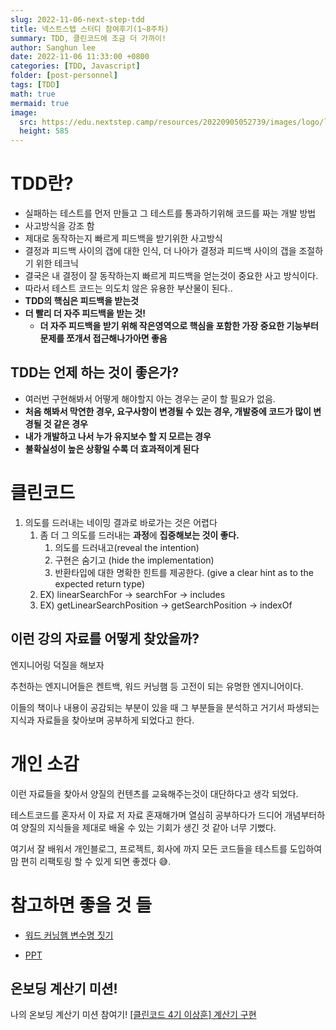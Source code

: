 ```yaml
---
slug: 2022-11-06-next-step-tdd
title: 넥스트스텝 스터디 참여후기(1~8주차)
summary: TDD, 클린코드에 조금 더 가까이!
author: Sanghun lee
date: 2022-11-06 11:33:00 +0800
categories: [TDD, Javascript]
folder: [post-personnel]
tags: [TDD]
math: true
mermaid: true
image:
  src: https://edu.nextstep.camp/resources/20220905052739/images/logo/logo_thumnail_white.jpg
  height: 585
---
```


# TDD란?

- 실패하는 테스트를 먼저 만들고 그 테스트를 통과하기위해 코드를 짜는 개발 방법
- 사고방식을 강조 함
- 제대로 동작하는지 빠르게 피드백을 받기위한 사고방식
- 결정과 피드백 사이의 갭에 대한 인식, 더 나아가 결정과 피드백 사이의 갭을 조절하기 위한 테크닉
- 결국은 내 결정이 잘 동작하는지 빠르게 피드백을 얻는것이 중요한 사고 방식이다.
- 따라서 테스트 코드는 의도치 않은 유용한 부산물이 된다..
- **TDD의 핵심은 피드백을 받는것**
- **더 빨리 더 자주 피드백을 받는 것!**
  - **더 자주 피드백을 받기 위해 작은영역으로 핵심을 포함한 가장 중요한 기능부터 문제를 쪼개서 접근해나가아면 좋음**

## TDD는 언제 하는 것이 좋은가?

- 여러번 구현해봐서 어떻게 해야할지 아는 경우는 굳이 할 필요가 없음.
- **처음 해봐서 막연한 경우, 요구사항이 변경될 수 있는 경우, 개발중에 코드가 많이 변경될 것 같은 경우**
- **내가 개발하고 나서 누가 유지보수 할 지 모르는 경우**
- **불확실성이 높은 상황일 수록 더 효과적이게 된다**

# 클린코드

1. 의도를 드러내는 네이밍 결과로 바로가는 것은 어렵다
   1. 좀 더 그 의도를 드러내는 **과정**에 **집중해보는 것이 좋다.**
      1. 의도를 드러내고(reveal the intention)
      2. 구현은 숨기고 (hide the implementation)
      3. 반환타입에 대한 명확한 힌트를 제공한다. (give a clear hint as to the expected return type)
   2. EX) linearSearchFor → searchFor → includes
   3. EX) getLinearSearchPosition → getSearchPosition → indexOf

## 이런 강의 자료를 어떻게 찾았을까?

엔지니어링 덕질을 해보자

추천하는 엔지니어들은 켄트백, 워드 커닝햄 등 고전이 되는 유명한 엔지니어이다.

이들의 책이나 내용이 공감되는 부분이 있을 때 그 부분들을 분석하고 거기서 파생되는 지식과 자료들을 찾아보며 공부하게 되었다고 한다.

# 개인 소감

이런 자료들을 찾아서 양질의 컨텐츠를 교육해주는것이 대단하다고 생각 되었다.

테스트코드를 혼자서 이 자료 저 자료 혼재해가며 열심히 공부하다가 드디어 개념부터하여 양질의 지식들을 제대로 배울 수 있는 기회가 생긴 것 같아 너무 기뻤다.

여기서 잘 배워서 개인블로그, 프로젝트, 회사에 까지 모든 코드들을 테스트를 도입하여 맘 편히 리팩토링 할 수 있게 되면 좋겠다 😅.

# 참고하면 좋을 것 들

- [워드 커닝햄 변수명 짓기](https://wiki.c2.com/?IntentionRevealingNames)

- [PPT](https://docs.google.com/presentation/d/18c4kP9oWbGvKOeX7hd6Tt9FDSWx0NRomdqxQpeUFeto/edit#slide=id.g11a196697e6_0_119)

## 온보딩 계산기 미션!

나의 온보딩 계산기 미션 참여기!
[[클린코드 4기 이상훈] 계산기 구현](https://github.com/next-step/js-calculator/pull/144)
